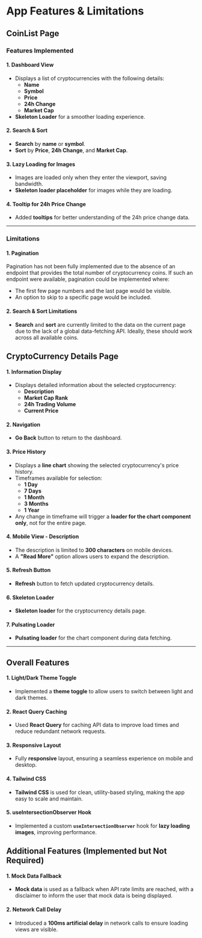 # App Features & Limitations

## CoinList Page

### Features Implemented

#### 1. **Dashboard View**
- Displays a list of cryptocurrencies with the following details:
  - **Name**
  - **Symbol**
  - **Price**
  - **24h Change**
  - **Market Cap**
- **Skeleton Loader** for a smoother loading experience.

#### 2. **Search & Sort**
- **Search** by **name** or **symbol**.
- **Sort** by **Price**, **24h Change**, and **Market Cap**.

#### 3. **Lazy Loading for Images**
- Images are loaded only when they enter the viewport, saving bandwidth.
- **Skeleton loader placeholder** for images while they are loading.

#### 4. **Tooltip for 24h Price Change**
- Added **tooltips** for better understanding of the 24h price change data.

---

### Limitations

#### 1. **Pagination**
Pagination has not been fully implemented due to the absence of an endpoint that provides the total number of cryptocurrency coins. If such an endpoint were available, pagination could be implemented where:

- The first few page numbers and the last page would be visible.
- An option to skip to a specific page would be included.

#### 2. **Search & Sort Limitations**
- **Search** and **sort** are currently limited to the data on the current page due to the lack of a global data-fetching API. Ideally, these should work across all available coins.


## CryptoCurrency Details Page

#### 1. **Information Display**
- Displays detailed information about the selected cryptocurrency:
  - **Description**
  - **Market Cap Rank**
  - **24h Trading Volume**
  - **Current Price**

#### 2. **Navigation**
- **Go Back** button to return to the dashboard.

#### 3. **Price History**
- Displays a **line chart** showing the selected cryptocurrency's price history.
- Timeframes available for selection:
  - **1 Day**
  - **7 Days**
  - **1 Month**
  - **3 Months**
  - **1 Year**
- Any change in timeframe will trigger a **loader for the chart component only**, not for the entire page.

#### 4. **Mobile View - Description**
- The description is limited to **300 characters** on mobile devices.
- A **"Read More"** option allows users to expand the description.

#### 5. **Refresh Button**
- **Refresh** button to fetch updated cryptocurrency details.

#### 6. **Skeleton Loader**
- **Skeleton loader** for the cryptocurrency details page.

#### 7. **Pulsating Loader**
- **Pulsating loader** for the chart component during data fetching.

---

## Overall Features

#### 1. **Light/Dark Theme Toggle**
- Implemented a **theme toggle** to allow users to switch between light and dark themes.

#### 2. **React Query Caching**
- Used **React Query** for caching API data to improve load times and reduce redundant network requests.

#### 3. **Responsive Layout**
- Fully **responsive** layout, ensuring a seamless experience on mobile and desktop.

#### 4. **Tailwind CSS**
- **Tailwind CSS** is used for clean, utility-based styling, making the app easy to scale and maintain.

#### 5. **useIntersectionObserver Hook**
- Implemented a custom **`useIntersectionObserver`** hook for **lazy loading images**, improving performance.


## Additional Features (Implemented but Not Required)

#### 1. **Mock Data Fallback**
- **Mock data** is used as a fallback when API rate limits are reached, with a disclaimer to inform the user that mock data is being displayed.

#### 2. **Network Call Delay**
- Introduced a **100ms artificial delay** in network calls to ensure loading views are visible.

